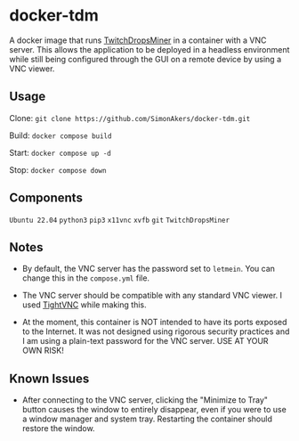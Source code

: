 # docker-tdm
A docker image that runs [TwitchDropsMiner](https://github.com/DevilXD/TwitchDropsMiner) in a container with a VNC server.
This allows the application to be deployed in a headless environment while
still being configured through the GUI on a remote device by using a VNC viewer.

## Usage
Clone:
`git clone https://github.com/SimonAkers/docker-tdm.git`

Build:
`docker compose build`

Start:
`docker compose up -d`

Stop:
`docker compose down`

## Components
`Ubuntu 22.04`
`python3`
`pip3`
`x11vnc`
`xvfb`
`git`
`TwitchDropsMiner`

## Notes
- By default, the VNC server has the password set to `letmein`. You can change this in the `compose.yml` file.

- The VNC server should be compatible with any standard VNC viewer. I used [TightVNC](https://www.tightvnc.com/) while making this.

- At the moment, this container is NOT intended to have its ports exposed to the Internet.
It was not designed using rigorous security practices and I am using a plain-text password for the VNC server.
USE AT YOUR OWN RISK!

## Known Issues
- After connecting to the VNC server, clicking the "Minimize to Tray" button causes the window to entirely disappear, even if you were to use a window manager and system tray. Restarting the container should restore the window.
